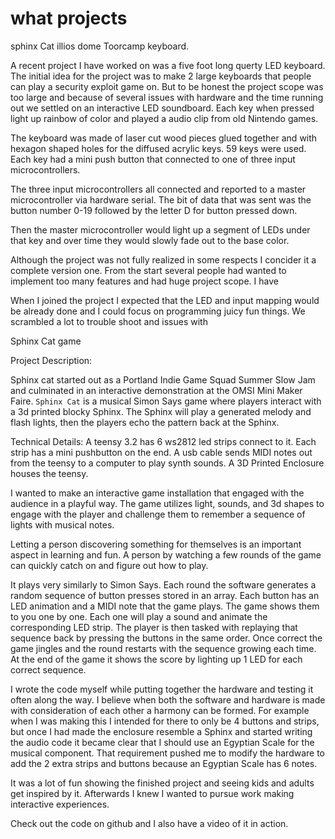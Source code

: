 
# what projects
sphinx Cat
illios dome
Toorcamp keyboard.

A recent project I have worked on was a five foot long querty LED keyboard. The initial
idea for the project was to make 2 large keyboards that people can play a
security exploit game on. But to be honest the project scope was too large and
because of several issues with hardware and the time running out we settled on an
interactive LED soundboard. Each key when pressed light up rainbow of color and
played a audio clip from old Nintendo games.

The keyboard was made of laser cut wood pieces glued together and with hexagon
shaped holes for the diffused acrylic keys. 59 keys were used. Each key
had a mini push button that connected to one of three input microcontrollers.

The three input microcontrollers all connected and reported to a master microcontroller
via hardware serial. The bit of data that was sent was the button number 0-19
followed by the letter D for button pressed down.

Then the master microcontroller would light up a segment of LEDs under that key
and over time they would slowly fade out to the base color.

Although the project was not fully realized in some respects I concider it a complete version one.
From the start several people had wanted to implement too many features and had
huge project scope. I have

When I joined the project I expected that the LED and input mapping would be
already done and I could focus on programming juicy fun things.
We scrambled  a lot to trouble shoot and
issues with



Sphinx Cat game

Project Description:

Sphinx cat started out as a Portland Indie Game Squad Summer Slow Jam and culminated in an interactive demonstration at the OMSI Mini Maker Faire. `Sphinx Cat` is a musical Simon Says game where players interact with a 3d printed blocky Sphinx. The Sphinx will play a generated melody and flash lights, then the players echo the pattern back at the Sphinx.

Technical Details:
A teensy 3.2 has 6 ws2812 led strips connect to it. Each strip has a mini pushbutton on the end.
A usb cable sends MIDI notes out from the teensy to a computer to play synth sounds.
A 3D Printed Enclosure houses the teensy.

I wanted to make an interactive game installation that engaged with the audience in a playful way. The game utilizes light, sounds, and 3d shapes to engage with the player and challenge them to remember a sequence of lights with musical notes.

Letting a person discovering something for themselves is an important aspect in learning and fun. A person by watching a few rounds of the game can quickly catch on and figure out how to play.

It plays very similarly to Simon Says. Each round the software generates a random sequence of button presses stored in an array. Each button has an LED animation and a MIDI note that the game plays. The game shows them to you one by one. Each one will play a sound and animate the corresponding LED strip. The player is then tasked with replaying that sequence back by pressing the buttons in the same order. Once correct the game jingles and the round restarts with the sequence growing each time. At the end of the game it shows the score by lighting up 1 LED for each correct sequence.

I wrote the code myself while putting together the hardware and testing it often along the way. I believe when both the software and hardware is made with consideration of each other a harmony can be formed. For example when I was making this I intended for there to only be 4 buttons and strips, but once I had made the enclosure resemble a Sphinx and started writing the audio code it became clear that I should use an Egyptian Scale for the musical component. That requirement pushed me to modify the hardware to add the 2 extra strips and buttons because an Egyptian Scale has 6 notes.

It was a lot of fun showing the finished project and seeing kids and adults get inspired by it. Afterwards I knew I wanted to pursue work making interactive experiences.

Check out the code on github and I also have a video of it in action.
